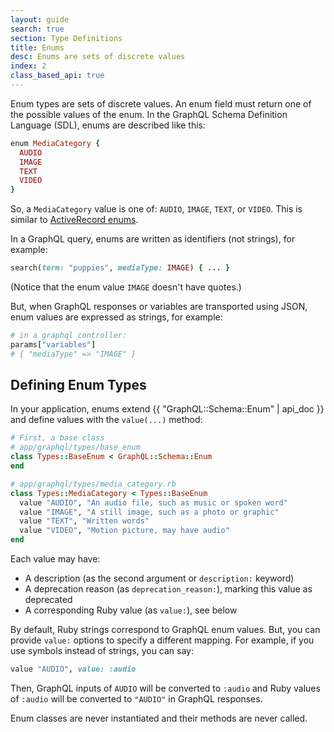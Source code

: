 ```yaml
---
layout: guide
search: true
section: Type Definitions
title: Enums
desc: Enums are sets of discrete values
index: 2
class_based_api: true
---
```


Enum types are sets of discrete values. An enum field must return one of the possible values of the enum. In the GraphQL Schema Definition Language (SDL), enums are described like this:

```ruby
enum MediaCategory {
  AUDIO
  IMAGE
  TEXT
  VIDEO
}
```

So, a `MediaCategory` value is one of: `AUDIO`, `IMAGE`, `TEXT`, or `VIDEO`. This is similar to [ActiveRecord enums](http://api.rubyonrails.org/classes/ActiveRecord/Enum.html).

In a GraphQL query, enums are written as identifiers (not strings), for example:

```ruby
search(term: "puppies", mediaType: IMAGE) { ... }
```

(Notice that the enum value `IMAGE` doesn't have quotes.)

But, when GraphQL responses or variables are transported using JSON, enum values are expressed as strings, for example:

```ruby
# in a graphql controller:
params["variables"]
# { "mediaType" => "IMAGE" }
```

## Defining Enum Types

In your application, enums extend {{ "GraphQL::Schema::Enum" | api_doc }} and define values with the `value(...)` method:

```ruby
# First, a base class
# app/graphql/types/base_enum
class Types::BaseEnum < GraphQL::Schema::Enum
end

# app/graphql/types/media_category.rb
class Types::MediaCategory < Types::BaseEnum
  value "AUDIO", "An audio file, such as music or spoken word"
  value "IMAGE", "A still image, such as a photo or graphic"
  value "TEXT", "Written words"
  value "VIDEO", "Motion picture, may have audio"
end
```

Each value may have:

- A description (as the second argument or `description:` keyword)
- A deprecation reason (as `deprecation_reason:`), marking this value as deprecated
- A corresponding Ruby value (as `value:`), see below

By default, Ruby strings correspond to GraphQL enum values. But, you can provide `value:` options to specify a different mapping. For example, if you use symbols instead of strings, you can say:

```ruby
value "AUDIO", value: :audio
```

Then, GraphQL inputs of `AUDIO` will be converted to `:audio` and Ruby values of `:audio` will be converted to `"AUDIO"` in GraphQL responses.

Enum classes are never instantiated and their methods are never called.
